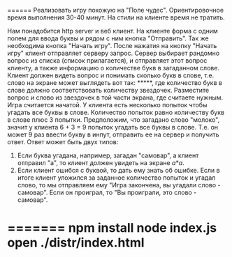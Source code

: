 ======
  Реализовать игру похожую на "Поле чудес".
Ориентировочное время выполнения 30-40 минут. На стили на клиенте время не тратить.

Нам понадобится http server и веб клиент. На клиенте форма с одним полем для ввода буквы и рядом с ним кнопка "Отправить". Так же необходима кнопка "Начать игру". После нажатия на кнопку "Начать игру" клиент отправляет серверу запрос. Сервер выбирает рандомно вопрос из списка (список прилагается), и отправляет этот вопрос клиенту, а также информацию о количестве букв в загаданном слове. Клиент должен видеть вопрос и понимать сколько букв в слове, т.е. слово на экране может выглядеть вот так: *****, где  количество букв в слове должно соответствовать количеству звездочек. Разместите вопрос и слово из звездочек в той части экрана, где считаете нужным. Игра считается начатой.
У клиента есть несколько попыток чтобы угадать все буквы в  слове. Количество попыток равно количеству букв в слове плюс 3 попытки. Предположим, что загадано слово "молоко", значит у клиента 6 + 3 = 9 попыток угадать все буквы в слове. Т.е. он может 9 раз ввести букву в инпут, отправить ее на сервер и получить ответ. Ответ может быть двух типов:
1. Если буква угадана, например, загадан "самовар", а клиент отправил "а", то клиент должен увидеть на экране *а***а*.
2. Если клиент ошибся с буквой, то дать ему знать об ошибке.
Если в итоге клиент уложился за заданное количество попыток и угадал слово, то мы отправляем ему "Игра закончена, вы угадали слово - самовар". Если он проиграл, то "Вы проиграли, это слово - самовар".

=======
npm install
node index.js
open ./distr/index.html
========
